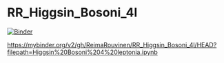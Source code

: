 # RR_Higgsin_Bosoni_4l

[![Binder](https://mybinder.org/badge_logo.svg)](https://mybinder.org/v2/gh/ReimaRouvinen/RR_Higgsin_Bosoni_4l/HEAD?filepath=Higgsin%20Bosoni%204%20leptonia.ipynb)

https://mybinder.org/v2/gh/ReimaRouvinen/RR_Higgsin_Bosoni_4l/HEAD?filepath=Higgsin%20Bosoni%204%20leptonia.ipynb
